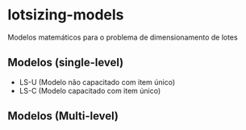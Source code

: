 # lotsizing-models
Modelos matemáticos para o problema de dimensionamento de lotes

## Modelos (single-level)

- LS-U (Modelo não capacitado com item único)
- LS-C (Modelo capacitado com item único)

## Modelos (Multi-level)
